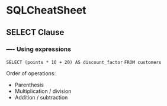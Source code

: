 # SQLCheatSheet
## SELECT Clause 
### —- Using expressions
`SELECT (points * 10 + 20) AS discount_factor`
`FROM customers`

Order of operations: 
- Parenthesis
- Multiplication / division
- Addition / subtraction 

